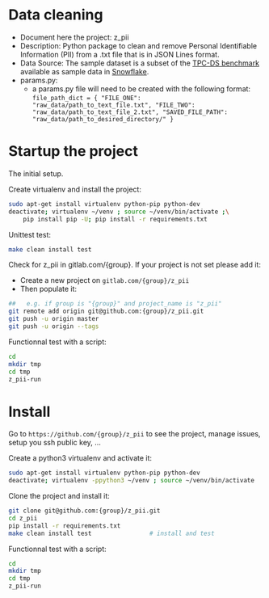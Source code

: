 # Data cleaning
- Document here the project: z_pii
- Description: Python package to clean and remove Personal Identifiable Information (PII) from a .txt file that is in JSON Lines format.
- Data Source: The sample dataset is a subset of the [TPC-DS benchmark](http://www.tpc.org/tpc_documents_current_versions/pdf/tpc-ds_v2.5.0.pdf)
available as sample data in [Snowflake](https://docs.snowflake.com/en/user-guide/sample-data-tpcds.html).
- params.py:
  - a params.py file will need to be created with the following format:
  `file_path_dict = {
    "FILE_ONE": "raw_data/path_to_text_file.txt",
    "FILE_TWO": "raw_data/path_to_text_file_2.txt",
    "SAVED_FILE_PATH": "raw_data/path_to_desired_directory/"
    }`


# Startup the project

The initial setup.

Create virtualenv and install the project:
```bash
sudo apt-get install virtualenv python-pip python-dev
deactivate; virtualenv ~/venv ; source ~/venv/bin/activate ;\
    pip install pip -U; pip install -r requirements.txt
```

Unittest test:
```bash
make clean install test
```

Check for z_pii in gitlab.com/{group}.
If your project is not set please add it:

- Create a new project on `gitlab.com/{group}/z_pii`
- Then populate it:

```bash
##   e.g. if group is "{group}" and project_name is "z_pii"
git remote add origin git@github.com:{group}/z_pii.git
git push -u origin master
git push -u origin --tags
```

Functionnal test with a script:

```bash
cd
mkdir tmp
cd tmp
z_pii-run
```

# Install

Go to `https://github.com/{group}/z_pii` to see the project, manage issues,
setup you ssh public key, ...

Create a python3 virtualenv and activate it:

```bash
sudo apt-get install virtualenv python-pip python-dev
deactivate; virtualenv -ppython3 ~/venv ; source ~/venv/bin/activate
```

Clone the project and install it:

```bash
git clone git@github.com:{group}/z_pii.git
cd z_pii
pip install -r requirements.txt
make clean install test                # install and test
```
Functionnal test with a script:

```bash
cd
mkdir tmp
cd tmp
z_pii-run
```
